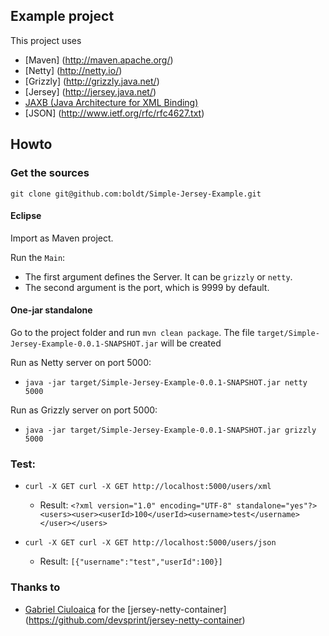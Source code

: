 ## Example project

This project uses

* [Maven] (http://maven.apache.org/)
* [Netty] (http://netty.io/)
* [Grizzly] (http://grizzly.java.net/)
* [Jersey] (http://jersey.java.net/)
* [JAXB (Java Architecture for XML Binding)](http://www.oracle.com/technetwork/articles/javase/index-140168.html)
* [JSON] (http://www.ietf.org/rfc/rfc4627.txt)

## Howto

### Get the sources

`git clone git@github.com:boldt/Simple-Jersey-Example.git`

#### Eclipse

Import as Maven project.

Run the `Main`:

* The first argument defines the Server. It can be `grizzly` or `netty`.
* The second argument is the port, which is 9999 by default.

#### One-jar standalone

Go to the project folder and run `mvn clean package`.
The file `target/Simple-Jersey-Example-0.0.1-SNAPSHOT.jar` will be created

Run as Netty server on port 5000:

* `java -jar target/Simple-Jersey-Example-0.0.1-SNAPSHOT.jar netty 5000`

Run as Grizzly server on port 5000:

* `java -jar target/Simple-Jersey-Example-0.0.1-SNAPSHOT.jar grizzly 5000`

### Test:

* `curl -X GET curl -X GET http://localhost:5000/users/xml`
  * Result:
  ```<?xml version="1.0" encoding="UTF-8" standalone="yes"?><users><user><userId>100</userId><username>test</username></user></users>```

* `curl -X GET curl -X GET http://localhost:5000/users/json`
  * Result:
  ```[{"username":"test","userId":100}]```

### Thanks to

* [Gabriel Ciuloaica](https://github.com/devsprint) for the [jersey-netty-container] (https://github.com/devsprint/jersey-netty-container)
